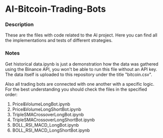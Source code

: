 # AI-Bitcoin-Trading-Bots

### Description
These are the files with code related to the AI project. Here you can find all the implementations and tests of different strategies.   

### Notes  
Get historical data.ipynb is just a demonstration how the data was gathered using the Binance API, you won't be able to run this file without an API key. The data itself is uploaded to this repository under the title "bitcoin.csv".

Also all trading bots are connected with one another with a specific logic. For the best understanding you should check the files in the specified order:  
1. Price&VolumeLongBot.ipynb  
2. Price&VolumeLongShortBot.ipynb  
3. TripleSMACrossoverLongBot.ipynb  
4. TripleSMACrossoverLongShortBot.ipynb  
5. BOLL_RSI_MACD_LongBot.ipynb  
6. BOLL_RSI_MACD_LongShortBot.ipynb  

